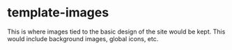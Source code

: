 # template-images

This is where images tied to the basic design of the site would be kept.
This would include background images, global icons, etc.